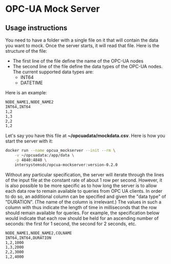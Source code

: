 # OPC-UA Mock Server

## Usage instructions

You need to have a folder with a single file on it that will contain the data you want to mock. Once the server
starts, it will read that file. Here is the structure of the file:
* The first line of the file define the name of the OPC-UA nodes
* The second line of the file define the data types of the OPC-UA nodes. The current supported data types are:
  * INT64
  * DATETIME

Here is an example:

```bash
NODE_NAME1,NODE_NAME2
INT64,INT64
1,2
1,3
2,2
1,2
```

Let's say you have this file at **~/opcuadata/mockdata.csv**. Here is how you start the server with it:

```bash
docker run --name opcua_mockserver --init --rm \
    -v ~/opcuadata:/app/data \
    -p 4840:4840 \
    intersystemsdc/opcua-mockserver:version-0.2.0
```

Without any particular specification, the server will iterate through the lines of the input file at
the constant rate of about 1 row per second. However, it is also possible to be more specific as to how
long the server is to allow each data row to remain available to queries from OPC UA clients. In order
to do so, an additional column can be specified and given the "data type" of "DURATION".
(The name of the column is irrelevant.) The values in
such a column with thus indicate the length of time in milliseconds that the row should remain 
available for queries. For example, the specification below would 
indicate that each row should be held for an ascending number of seconds: the first for 1 second, the
second for 2 seconds, etc.

```bash
NODE_NAME1,NODE_NAME2,COLNAME
INT64,INT64,DURATION
1,2,1000
1,3,2000
2,2,3000
1,2,4000
```
